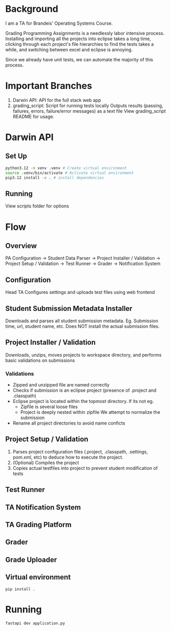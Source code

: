 # Background 
I am a TA for Brandeis' Operating Systems Course.  

Grading Programming Assignments is a needlessly labor intensive process. Installing and importing all the projects into eclipse takes a long time, clicking through each project's file hierarchies to find the tests takes a while, and switching between excel and eclipse is annoying.  

Since we already have unit tests, we can automate the majority of this process.

# Important Branches
1. Darwin API: API for the full stack web app
2. grading_script: Script for running tests locally
   Outputs results (passing, failures, errors, failure/error messages) as a text file
   View grading_script README for usage. 

# Darwin API
## Set Up
```bash
python3.12 -m venv .venv # Create virtual environment
source .venv/bin/activate # Activate virtual environment
pip3.12 install -e . # install dependencies
```

## Running
View scripts folder for options

# Flow
## Overview
PA Configuration -> Student Data Parser -> Project Installer / Validation -> Project Setup / Validation -> Test Runner -> Grader -> Notification System

## Configuration
Head TA Configures settings and uploads test files using web frontend

## Student Submission Metadata Installer
Downloads and parses all student submission metadata. Eg. Submission time, url, student name, etc. Does NOT install the actual submission files.

## Project Installer / Validation
Downloads, unzips, moves projects to workspace directory, and performs basic validations on submissions

### Validations
- Zipped and unzipped file are named correctly
- Checks if submission is an eclipse project (presence of .project and .classpath)
- Eclipse project is located within the topmost directory. If its not eg. 
    - Zipfile is several loose files
    - Project is deeply nested within zipfile
    We attempt to normalize the submission
- Rename all project directories to avoid name conficts

## Project Setup / Validation
1. Parses project configuration files (.project, .classpath, .settings, pom.xml, etc) to deduce how to execute the project.
2. (Optional) Compiles the project
3. Copies actual testfiles into project to prevent student modification of tests

## Test Runner

## TA Notification System

## TA Grading Platform 

## Grader

## Grade Uploader


## Virtual environment
`pip install .`

# Running
`fastapi dev application.py`
